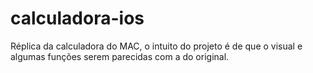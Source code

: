 # calculadora-ios
Réplica da calculadora do MAC, o intuito do projeto é de que o visual e algumas funções serem parecidas com a do original.
